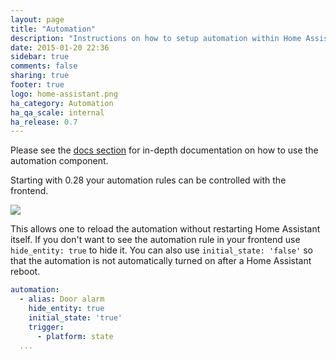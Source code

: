 ```yaml
---
layout: page
title: "Automation"
description: "Instructions on how to setup automation within Home Assistant."
date: 2015-01-20 22:36
sidebar: true
comments: false
sharing: true
footer: true
logo: home-assistant.png
ha_category: Automation
ha_qa_scale: internal
ha_release: 0.7
---
```


Please see the [docs section](/docs/automation/) for in-depth
documentation on how to use the automation component.

Starting with 0.28 your automation rules can be controlled with the frontend.

<p class='img'>
  <img src='{{site_root}}/images/screenshots/automation-switches.png' />
</p>

This allows one to reload the automation without restarting Home Assistant
itself. If you don't want to see the automation rule in your frontend use
`hide_entity: true` to hide it.
You can also use `initial_state: 'false'` so that the automation
is not automatically turned on after a Home Assistant reboot.

```yaml
automation:
  - alias: Door alarm
    hide_entity: true
    initial_state: 'true'
    trigger:
      - platform: state
  ...
```
